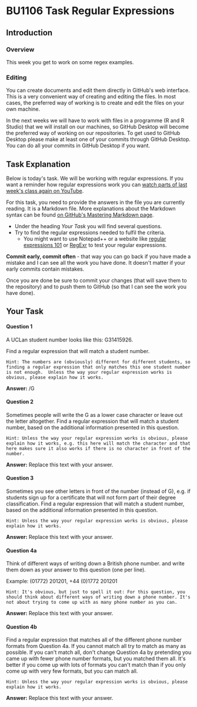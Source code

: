 # BU1106 Task Regular Expressions

## Introduction

### Overview

This week you get to work on some regex examples. 

### Editing

You can create documents and edit them directly in GitHub's web interface. This is a very convenient way of creating and editing the files. 
In most cases, the preferred way of working is to create and edit the files on your own machine. 

In the next weeks we will have to work with files in a programme (R and R Studio) that we will install on our machines, so GitHub Desktop will become the preferred way of working on our repositories. To get used to GitHub Desktop please make at least one of your commits through GitHub Desktop. You can do all your commits in GitHub Desktop if you want.    

## Task Explanation

Below is today's task. We will be working with regular expressions. 
If you want a reminder how regular expressions work you can [watch parts of last week's class again on YouTube](https://www.youtube.com/watch?v=Qwy4WOqkRYk).

For this task, you need to provide the answers in the file you are currently reading. It is a Markdown file. More explanations about the Markdown syntax can be found [on GitHub's Mastering Markdown page](https://guides.github.com/features/mastering-markdown/).

* Under the heading _Your Task_ you will find several questions. 
* Try to find the regular expressions needed to fulfil the criteria. 
  * You might want to use Notepad++ or a website like [regular expressions 101](https://regex101.com/) or [RegExr](https://regexr.com/) to test your regular expressions. 


**Commit early, commit often** - that way you can go back if you have made a mistake and I can see all the work you have done. It doesn't matter if your early commits contain mistakes.  

Once you are done be sure to commit your changes (that will save them to the repository) and to push them to GitHub (so that I can see the work you have done).


## Your Task

#### Question 1

A UCLan student number looks like this: G31415926. 

Find a regular expression that will match a student number.
 
`Hint: The numbers are (obviously) different for different students, so finding a regular expression that only matches this one student number is not enough. 
Unless the way your regular expression works is obvious, please explain how it works.`

**Answer:** /G

#### Question 2

Sometimes people will write the G as a lower case character or leave out the letter altogether. 
Find a regular expression that will match a student number, based on the additional information presented in this question. 
 
`Hint: Unless the way your regular expression works is obvious, please explain how it works, e.g. this here will match the character and that here makes sure it also works if there is no character in front of the number.`

**Answer:** Replace this text with your answer.

#### Question 3

Sometimes you see other letters in front of the number (instead of G), e.g. if students sign up for a certificate that will not form part of their degree classification. 
Find a regular expression that will match a student number, based on the additional information presented in this question. 
 
`Hint: Unless the way your regular expression works is obvious, please explain how it works.`

**Answer:** Replace this text with your answer.

#### Question 4a

Think of different ways of writing down a British phone number. and write them down as your answer to this question (one per line).

Example: (01772) 201201, +44 (0)1772 201201  
 
`Hint: It's obvious, but just to spell it out: For this question, you should think about different ways of writing down a phone number. It's not about trying to come up with as many phone number as you can.`

**Answer:** Replace this text with your answer.


#### Question 4b

Find a regular expression that matches all of the different phone number formats from Question 4a. If you cannot match all try to match as many as possible. If you can't match all, don't change Question 4a by pretending you came up with fewer phone number formats, but you matched them all. It's better if you come up with lots of formats you can't match than if you only come up with very few formats, but you can match all. 
 
`Hint: Unless the way your regular expression works is obvious, please explain how it works.`

**Answer:** Replace this text with your answer.
